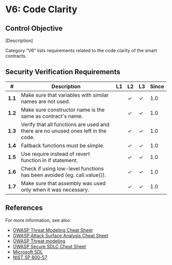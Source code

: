 # V6: Code Clarity

## Control Objective

[Description]

Category “V6” lists requirements related to the code clarity of the smart contracts.

## Security Verification Requirements

| # | Description | L1 | L2 | L3 | Since |
| --- | --- | --- | --- | -- | -- |
| **1.1** | Make sure that variables with similar names are not used. |  | ✓ | ✓ | 1.0 |
| **1.2** | Make sure constructor name is the same as contract's name. |  | ✓ | ✓ | 1.0 |
| **1.3** | Verify that all functions are used and there are no unused ones left in the code. |  | ✓ | ✓ | 1.0 |
| **1.4** | Fallback functions must be simple. |  | ✓ | ✓ | 1.0 |
| **1.5** | Use require instead of revert function in if statement. |  | ✓ | ✓ | 1.0 |
| **1.6** | Check if using low-level functions has been avoided (eg. call.value()). |  | ✓ | ✓ | 1.0 |
| **1.7** | Make sure that assembly was used only when it was necessary. |  | ✓ | ✓ | 1.0 |


## References

For more information, see also:

* [OWASP Threat Modeling Cheat Sheet](https://www.owasp.org/index.php/Threat_Modeling_Cheat_Sheet)
* [OWASP Attack Surface Analysis Cheat Sheet](https://www.owasp.org/index.php/Attack_Surface_Analysis_Cheat_Sheet)
* [OWASP Threat modeling](https://www.owasp.org/index.php/Application_Threat_Modeling)
* [OWASP Secure SDLC Cheat Sheet](https://www.owasp.org/index.php/Secure_SDLC_Cheat_Sheet)
* [Microsoft SDL](https://www.microsoft.com/en-us/sdl/)
* [NIST SP 800-57](https://csrc.nist.gov/publications/detail/sp/800-57-part-1/rev-4/final)